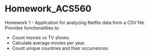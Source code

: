 # Homework_ACS560

Homework 1 -
Application for analyzing Netflix data from a CSV file. Provides functionalities to:
- Count movies vs TV shows.
- Calculate average movies per year.
- Count unique countries and their occurrences.
